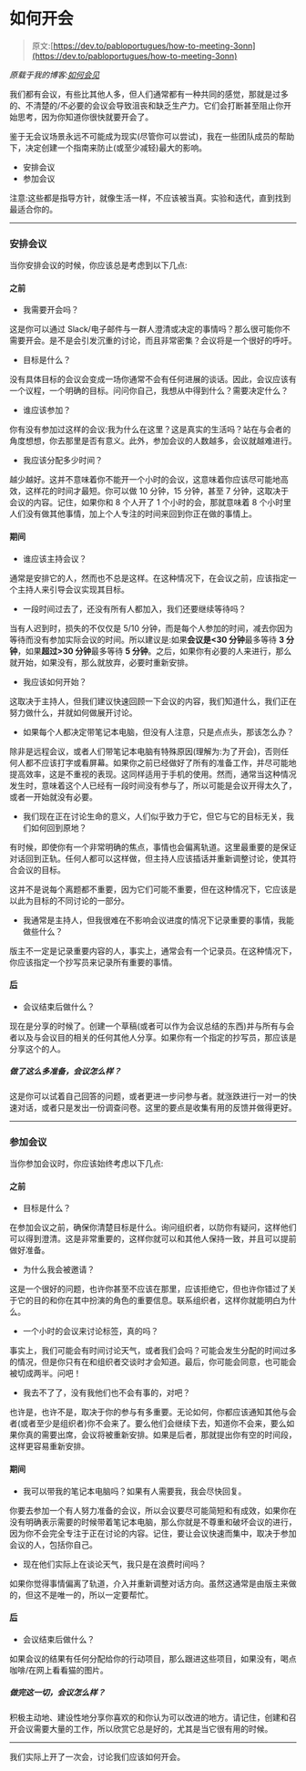 # 如何开会

> 原文:[https://dev.to/pabloportugues/how-to-meeting-3onn](https://dev.to/pabloportugues/how-to-meeting-3onn)

*原载于我的博客:[如何会见](https://bytemybits.gitlab.io/post/2018-06-05-how-to-meeting/)*

我们都有会议，有些比其他人多，但人们通常都有一种共同的感觉，那就是过多的、不清楚的/不必要的会议会导致沮丧和缺乏生产力。它们会打断甚至阻止你开始思考，因为你知道你很快就要开会了。

鉴于无会议场景永远不可能成为现实(尽管你可以尝试)，我在一些团队成员的帮助下，决定创建一个指南来防止(或至少减轻)最大的影响。

*   安排会议
*   参加会议

注意:这些都是指导方针，就像生活一样，不应该被当真。实验和迭代，直到找到最适合你的。

* * *

### [](#scheduling-a-meeting)安排会议

当你安排会议的时候，你应该总是考虑到以下几点:

#### [](#before)之前

*   我需要开会吗？

这是你可以通过 Slack/电子邮件与一群人澄清或决定的事情吗？那么很可能你不需要开会。是不是会引发沉重的讨论，而且非常密集？会议将是一个很好的呼吁。

*   目标是什么？

没有具体目标的会议会变成一场你通常不会有任何进展的谈话。因此，会议应该有一个议程，一个明确的目标。问问你自己，我想从中得到什么？需要决定什么？

*   谁应该参加？

你有没有参加过这样的会议:我为什么在这里？这是真实的生活吗？站在与会者的角度想想，你去那里是否有意义。此外，参加会议的人数越多，会议就越难进行。

*   我应该分配多少时间？

越少越好。这并不意味着你不能开一个小时的会议，这意味着你应该尽可能地高效，这样花的时间才最短。你可以做 10 分钟，15 分钟，甚至 7 分钟，这取决于会议的内容。记住，如果你和 8 个人开了 1 个小时的会，那就意味着 8 个小时里人们没有做其他事情，加上个人专注的时间来回到你正在做的事情上。

#### [](#during)期间

*   谁应该主持会议？

通常是安排它的人，然而也不总是这样。在这种情况下，在会议之前，应该指定一个主持人来引导会议实现其目标。

*   一段时间过去了，还没有所有人都加入，我们还要继续等待吗？

当有人迟到时，损失的不仅仅是 5/10 分钟，而是每个人参加的时间，减去你因为等待而没有参加实际会议的时间。所以建议是:如果**会议是<30 分钟**最多等待 **3 分钟**，如果**超过>30 分钟**最多等待 **5 分钟**。之后，如果你有必要的人来进行，那么就开始，如果没有，那么就放弃，必要时重新安排。

*   我应该如何开始？

这取决于主持人，但我们建议快速回顾一下会议的内容，我们知道什么，我们正在努力做什么，并就如何做展开讨论。

*   如果每个人都决定带笔记本电脑，但没有人注意，只是点点头，那该怎么办？

除非是远程会议，或者人们带笔记本电脑有特殊原因(理解为:为了开会)，否则任何人都不应该打字或看屏幕。如果你之前已经做好了所有的准备工作，并尽可能地提高效率，这是不重视的表现。这同样适用于手机的使用。然而，通常当这种情况发生时，意味着这个人已经有一段时间没有参与了，所以可能是会议开得太久了，或者一开始就没有必要。

*   我们现在正在讨论生命的意义，人们似乎致力于它，但它与它的目标无关，我们如何回到原地？

有时候，即使你有一个非常明确的焦点，事情也会偏离轨道。这里最重要的是保证对话回到正轨。任何人都可以这样做，但主持人应该插话并重新调整讨论，使其符合会议的目标。

这并不是说每个离题都不重要，因为它们可能不重要，但在这种情况下，它应该是以此为目标的不同讨论的一部分。

*   我通常是主持人，但我很难在不影响会议进度的情况下记录重要的事情，我能做些什么？

版主不一定是记录重要内容的人，事实上，通常会有一个记录员。在这种情况下，你应该指定一个抄写员来记录所有重要的事情。

#### [后](#after)

*   会议结束后做什么？

现在是分享的时候了。创建一个草稿(或者可以作为会议总结的东西)并与所有与会者以及与会议目的相关的任何其他人分享。如果你有一个指定的抄写员，那应该是分享这个的人。

##### [](#after-all-this-preparation-how-was-the-meeting)做了这么多准备，会议怎么样？

这是你可以试着自己回答的问题，或者更进一步问参与者。就涨跌进行一对一的快速对话，或者只是发出一份调查问卷。这里的要点是收集有用的反馈并做得更好。

* * *

### [](#attending-a-meeting)参加会议

当你参加会议时，你应该始终考虑以下几点:

#### [](#before)之前

*   目标是什么？

在参加会议之前，确保你清楚目标是什么。询问组织者，以防你有疑问，这样他们可以得到澄清。这是非常重要的，这样你就可以和其他人保持一致，并且可以提前做好准备。

*   为什么我会被邀请？

这是一个很好的问题，也许你甚至不应该在那里，应该拒绝它，但也许你错过了关于它的目的和你在其中扮演的角色的重要信息。联系组织者，这样你就能明白为什么。

*   一个小时的会议来讨论标签，真的吗？

事实上，我们可能会有时间讨论天气，或者我们会吗？可能会发生分配的时间过多的情况，但是你只有在和组织者交谈时才会知道。最后，你可能会同意，也可能会被切成两半。问吧！

*   我去不了了，没有我他们也不会有事的，对吧？

也许是，也许不是，取决于你的参与有多重要。无论如何，你都应该通知其他与会者(或者至少是组织者)你不会来了。要么他们会继续下去，知道你不会来，要么如果你真的需要出席，会议将被重新安排。如果是后者，那就提出你有空的时间段，这样更容易重新安排。

#### [](#during)期间

*   我可以带我的笔记本电脑吗？如果有人需要我，我会尽快回复。

你要去参加一个有人努力准备的会议，所以会议要尽可能简短和有成效，如果你在没有明确表示需要的时候带着笔记本电脑，那么你就是不尊重和破坏会议的进行，因为你不会完全专注于正在讨论的内容。记住，要让会议快速而集中，取决于参加会议的人，包括你自己。

*   现在他们实际上在谈论天气，我只是在浪费时间吗？

如果你觉得事情偏离了轨道，介入并重新调整对话方向。虽然这通常是由版主来做的，但这不是唯一的，所以一定要帮忙。

#### [后](#after)

*   会议结束后做什么？

如果会议的结果有任何分配给你的行动项目，那么跟进这些项目，如果没有，喝点咖啡/在网上看看猫的图片。

##### [](#after-all-this-how-was-the-meeting)做完这一切，会议怎么样？

积极主动地、建设性地分享你喜欢的和你认为可以改进的地方。请记住，创建和召开会议需要大量的工作，所以欣赏它总是好的，尤其是当它很有用的时候。

* * *

我们实际上开了一次会，讨论我们应该如何开会。